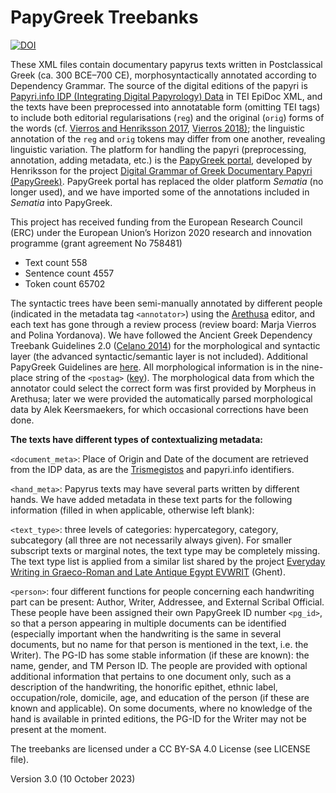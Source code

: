 # PapyGreek Treebanks

[![DOI](https://zenodo.org/badge/382449770.svg)](https://zenodo.org/badge/latestdoi/382449770)

These XML files contain documentary papyrus texts written in Postclassical Greek (ca. 300 BCE–700 CE), morphosyntactically annotated according to Dependency Grammar. The source of the digital editions of the papyri is [Papyri.info IDP (Integrating Digital Papyrology) Data](https://github.com/papyri/idp.data) in TEI EpiDoc XML, and the texts have been preprocessed into annotatable form (omitting TEI tags) to include both editorial regularisations (`reg`) and the original (`orig`) forms of the words (cf. [Vierros and Henriksson 2017](https://hal.archives-ouvertes.fr/hal-01279493v2), [Vierros 2018)](https://www.degruyter.com/document/doi/10.1515/9783110547450-006/html); the linguistic annotation of the `reg` and `orig` tokens may differ from one another, revealing linguistic variation. The platform for handling the papyri (preprocessing, annotation, adding metadata, etc.) is the [PapyGreek portal](https://papygreek.com/), developed by Henriksson for the project [Digital Grammar of Greek Documentary Papyri (PapyGreek)](https://www2.helsinki.fi/en/researchgroups/digital-grammar-of-greek-documentary-papyri). PapyGreek portal has replaced the older platform _Sematia_ (no longer used), and we have imported some of the annotations included in _Sematia_ into PapyGreek.

This project has received funding from the European Research Council (ERC) under the European Union’s Horizon 2020 research and innovation programme (grant agreement No 758481)

- Text count 558
- Sentence count 4557
- Token count 65702

The syntactic trees have been semi-manually annotated by different people (indicated in the metadata tag `<annotator>`) using the [Arethusa](https://www.perseids.org/tools/arethusa/app/#/) editor, and each text has gone through a review process (review board: Marja Vierros and Polina Yordanova). We have followed the Ancient Greek Dependency Treebank Guidelines 2.0 ([Celano 2014](https://github.com/PerseusDL/treebank_data/blob/master/AGDT2/guidelines/Greek_guidelines.md)) for the morphological and syntactic layer (the advanced syntactic/semantic layer is not included). Additional PapyGreek Guidelines are [here](https://docs.google.com/document/d/1bqZaRU2E_Ixg6Z3s9qcY4EWN6DB1k5C3I4Vgs7vSsh4/edit#heading=h.yi9iujik2bb2). All morphological information is in the nine-place string of the `<postag>` ([key](https://docs.google.com/document/d/1hzrAkSwhTcHVBnJSOJ28j6PP1vPP9MiQo5Zj989dttc/edit?usp=sharing)). The morphological data from which the annotator could select the correct form was first provided by Morpheus in Arethusa; later we were provided the automatically parsed morphological data by Alek Keersmaekers, for which occasional corrections have been done.

**The texts have different types of contextualizing metadata:**

`<document_meta>`: Place of Origin and Date of the document are retrieved from the IDP data, as are the [Trismegistos](https://www.trismegistos.org/index.php) and papyri.info identifiers.

`<hand_meta>`: Papyrus texts may have several parts written by different hands. We have added metadata in these text parts for the following information (filled in when applicable, otherwise left blank):

`<text_type>`: three levels of categories: hypercategory, category, subcategory (all three are not necessarily always given). For smaller subscript texts or marginal notes, the text type may be completely missing. The text type list is applied from a similar list shared by the project [Everyday Writing in Graeco-Roman and Late Antique Egypt EVWRIT](https://www.evwrit.ugent.be/) (Ghent).

`<person>`: four different functions for people concerning each handwriting part can be present: Author, Writer, Addressee, and External Scribal Official. These people have been assigned their own PapyGreek ID number `<pg_id>`, so that a person appearing in multiple documents can be identified (especially important when the handwriting is the same in several documents, but no name for that person is mentioned in the text, i.e. the Writer). The PG-ID has some stable information (if these are known): the name, gender, and TM Person ID. The people are provided with optional additional information that pertains to one document only, such as a description of the handwriting, the honorific epithet, ethnic label, occupation/role, domicile, age, and education of the person (if these are known and applicable). On some documents, where no knowledge of the hand is available in printed editions, the PG-ID for the Writer may not be present at the moment.

The treebanks are licensed under a CC BY-SA 4.0 License (see LICENSE file).

Version 3.0 (10 October 2023)
